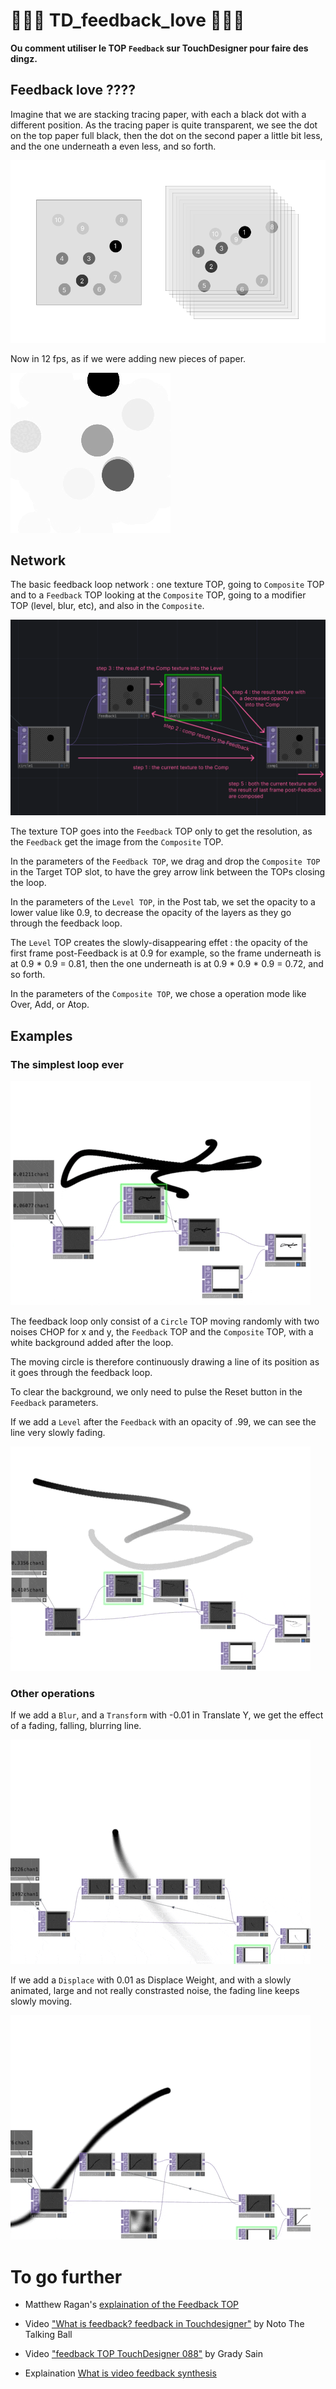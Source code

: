 # 🚧🚧🚧 TD_feedback_love 🚧🚧🚧

**Ou comment utiliser le TOP `Feedback` sur TouchDesigner pour faire des dingz.**

## Feedback love ????

<!--Imagine qu'on stack des papiers calques avec chacun un rond à une position différente. Vu que le papier calque est un peu transparent, on voit très bien le rond sur le papier du haut de la pile, un peu moins celui d'en dessous, un peu moins celui d'en dessous, ainsi de suite.

Le texture top vient dans le feedback uniquement pour qu'ils aient la même résolution, le feedback récupère l'image dans le comp, où la texture va donc.

Le level fait en sorte que ça disparaisse slowly : l'opacité de la première frame post feedback est de 0.9 par exemple, puis la frame d'en dessous est 0.9 * 0.9 = 0.81, puis la frame encore en dessous est à 0.9 * 0.9 * 0.9 = 0.72, et ainsi de suite.

-->

Imagine that we are stacking tracing paper, with each a black dot with a different position.
As the tracing paper is quite transparent, we see the dot on the top paper full black, then the dot on the second paper a little bit less, and the one underneath a even less, and so forth.

![screen de TD](./images/schema1.png)

Now in 12 fps, as if we were adding new pieces of paper.

![screen de TD](./images/schema1.gif)

## Network

The basic feedback loop network : one texture TOP, going to `Composite` TOP and to a `Feedback` TOP looking at the `Composite` TOP, going to a modifier TOP (level, blur, etc), and also in the `Composite`.

![screen de TD](./images/schema2.png)

The texture TOP goes into the `Feedback` TOP only to get the resolution, as the `Feedback` get the image from the `Composite` TOP.

In the parameters of the `Feedback TOP`, we drag and drop the `Composite TOP` in the Target TOP slot, to have the grey arrow link between the TOPs closing the loop.

In the parameters of the `Level TOP`, in the Post tab, we set the opacity to a lower value like 0.9, to decrease the opacity of the layers as they go through the feedback loop.

The `Level` TOP creates the slowly-disappearing effet : the opacity of the first frame post-Feedback is at 0.9 for example, so the frame underneath is at 0.9 * 0.9 = 0.81, then the one underneath is at 0.9 * 0.9 * 0.9 = 0.72, and so forth.

In the parameters of the `Composite TOP`, we chose a operation mode like Over, Add, or Atop.

## Examples

### The simplest loop ever

![screen de TD](./images/gif2.gif)

The feedback loop only consist of a `Circle` TOP moving randomly with two noises CHOP for x and y, the `Feedback` TOP and the `Composite` TOP, with a white background added after the loop.

The moving circle is therefore continuously drawing a line of its position as it goes through the feedback loop.

To clear the background, we only need to pulse the Reset button in the `Feedback` parameters.

If we add a `Level` after the `Feedback` with an opacity of .99, we can see the line very slowly fading.

![screen de TD](./images/gif3.gif)

### Other operations

If we add a `Blur`, and a `Transform` with -0.01 in Translate Y, we get the effect of a fading, falling, blurring line.

![screen de TD](./images/gif4.gif)

If we add a `Displace` with 0.01 as Displace Weight, and with a slowly animated, large and not really constrasted noise, the fading line keeps slowly moving.

![screen de TD](./images/gif5.gif)


# To go further

- Matthew Ragan's [explaination of the Feedback TOP](https://matthewragan.com/2013/06/16/the-feedback-top-touchdesigner/)

- Video ["What is feedback? feedback in Touchdesigner"](https://www.youtube.com/watch?v=83K3QEK6Iv0) by Noto The Talking Ball

- Video ["feedback TOP TouchDesigner 088"](https://vimeo.com/92110650) by Grady Sain

- Explaination [What is video feedback synthesis](https://andreijaycreativecoding.com/getting_started-with-video-feedback)


<!-- https://alltd.org/feedback-top-in-touchdesigner/ -->
